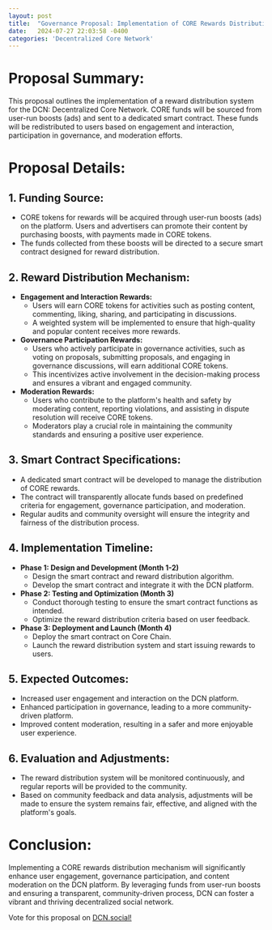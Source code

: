 ```yaml
---
layout: post
title:  "Governance Proposal: Implementation of CORE Rewards Distribution Mechanism"
date:   2024-07-27 22:03:58 -0400
categories: 'Decentralized Core Network'
---
```


# Proposal Summary:
This proposal outlines the implementation of a reward distribution system for the DCN: Decentralized Core Network. CORE funds will be sourced from user-run boosts (ads) and sent to a dedicated smart contract. These funds will be redistributed to users based on engagement and interaction, participation in governance, and moderation efforts.

# Proposal Details:

## 1. **Funding Source:**
   - CORE tokens for rewards will be acquired through user-run boosts (ads) on the platform. Users and advertisers can promote their content by purchasing boosts, with payments made in CORE tokens.
   - The funds collected from these boosts will be directed to a secure smart contract designed for reward distribution.

## 2. **Reward Distribution Mechanism:**
   - **Engagement and Interaction Rewards:**
     - Users will earn CORE tokens for activities such as posting content, commenting, liking, sharing, and participating in discussions.
     - A weighted system will be implemented to ensure that high-quality and popular content receives more rewards.
   - **Governance Participation Rewards:**
     - Users who actively participate in governance activities, such as voting on proposals, submitting proposals, and engaging in governance discussions, will earn additional CORE tokens.
     - This incentivizes active involvement in the decision-making process and ensures a vibrant and engaged community.
   - **Moderation Rewards:**
     - Users who contribute to the platform's health and safety by moderating content, reporting violations, and assisting in dispute resolution will receive CORE tokens.
     - Moderators play a crucial role in maintaining the community standards and ensuring a positive user experience.

## 3. **Smart Contract Specifications:**
   - A dedicated smart contract will be developed to manage the distribution of CORE rewards.
   - The contract will transparently allocate funds based on predefined criteria for engagement, governance participation, and moderation.
   - Regular audits and community oversight will ensure the integrity and fairness of the distribution process.

## 4. **Implementation Timeline:**
   - **Phase 1: Design and Development (Month 1-2)**
     - Design the smart contract and reward distribution algorithm.
     - Develop the smart contract and integrate it with the DCN platform.
   - **Phase 2: Testing and Optimization (Month 3)**
     - Conduct thorough testing to ensure the smart contract functions as intended.
     - Optimize the reward distribution criteria based on user feedback.
   - **Phase 3: Deployment and Launch (Month 4)**
     - Deploy the smart contract on Core Chain.
     - Launch the reward distribution system and start issuing rewards to users.

## 5. **Expected Outcomes:**
   - Increased user engagement and interaction on the DCN platform.
   - Enhanced participation in governance, leading to a more community-driven platform.
   - Improved content moderation, resulting in a safer and more enjoyable user experience.

## 6. **Evaluation and Adjustments:**
   - The reward distribution system will be monitored continuously, and regular reports will be provided to the community.
   - Based on community feedback and data analysis, adjustments will be made to ensure the system remains fair, effective, and aligned with the platform's goals.

# Conclusion:
Implementing a CORE rewards distribution mechanism will significantly enhance user engagement, governance participation, and content moderation on the DCN platform. By leveraging funds from user-run boosts and ensuring a transparent, community-driven process, DCN can foster a vibrant and thriving decentralized social network.

Vote for this proposal on [DCN.social!](https://dcn.social/notes/9wa76o6prh1300d2)
